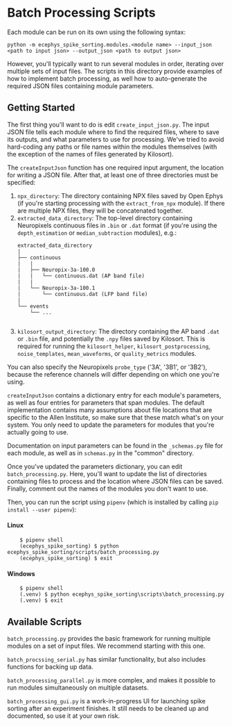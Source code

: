 # Batch Processing Scripts

Each module can be run on its own using the following syntax:

```
python -m ecephys_spike_sorting.modules.<module name> --input_json <path to input json> --output_json <path to output json>
```

However, you'll typically want to run several modules in order, iterating over multiple sets of input files. The scripts in this directory provide examples of how to implement batch processing, as well how to auto-generate the required JSON files containing module parameters.

## Getting Started

The first thing you'll want to do is edit `create_input_json.py`. The input JSON file tells each module where to find the required files, where to save its outputs, and what parameters to use for processing. We've tried to avoid hard-coding any paths or file names within the modules themselves (with the exception of the names of files generated by Kilosort).

The `createInputJson` function has one required input argument, the location for writing a JSON file. After that, at least one of three directories must be specified:
1. `npx_directory`: The directory containing NPX files saved by Open Ephys (if you're starting processing with the `extract_from_npx` module). If there are multiple NPX files, they will be concatenated together.
2. `extracted_data_directory`: The top-level directory containing Neuropixels continuous files in `.bin` or `.dat` format (if you're using the `depth_estimation` or `median_subtraction` modules), e.g.:
    ```
    extracted_data_directory
    |
    ├── continuous
    |   |   
    |   ├── Neuropix-3a-100.0
    |   |   └── continuous.dat (AP band file)
    |   |
    |   └── Neuropix-3a-100.1
    |       └── continuous.dat (LFP band file)
    |
    └── events
        └── ...
      
    ```
3. `kilosort_output_directory`: The directory containing the AP band `.dat` or `.bin` file, and potentially the `.npy` files saved by Kilosort. This is required for running the `kilosort_helper`, `kilosort_postprocessing`, `noise_templates`, `mean_waveforms`, or `quality_metrics` modules.

You can also specify the Neuropixels `probe_type` ('3A', '3B1', or '3B2'), because the reference channels will differ depending on which one you're using.

`createInputJson` contains a dictionary entry for each module's parameters, as well as four entries for parameters that span modules. The default implementation contains many assumptions about file locations that are specific to the Allen Institute, so make sure that these match what's on your system. You only need to update the parameters for modules that you're actually going to use.

Documentation on input parameters can be found in the `_schemas.py` file for each module, as well as in `schemas.py` in the "common" directory.

Once you've updated the parameters dictionary, you can edit `batch_processing.py`. Here, you'll want to update the list of directories containing files to process and the location where JSON files can be saved. Finally, comment out the names of the modules you don't want to use.

Then, you can run the script using `pipenv` (which is installed by calling `pip install --user pipenv`):

#### Linux

```shell
    $ pipenv shell
    (ecephys_spike_sorting) $ python ecephys_spike_sorting/scripts/batch_processing.py
    (ecephys_spike_sorting) $ exit
```

#### Windows

```shell
    $ pipenv shell
    (.venv) $ python ecephys_spike_sorting\scripts\batch_processing.py
    (.venv) $ exit
```

## Available Scripts

`batch_processing.py` provides the basic framework for running multiple modules on a set of input files. We recommend starting with this one.

`batch_procssing_serial.py` has similar functionality, but also includes functions for backing up data.

`batch_processing_parallel.py` is more complex, and makes it possible to run modules simultaneously on multiple datasets.

`batch_processing_gui.py` is a work-in-progress UI for launching spike sorting after an experiment finishes. It still needs to be cleaned up and documented, so use it at your own risk.



